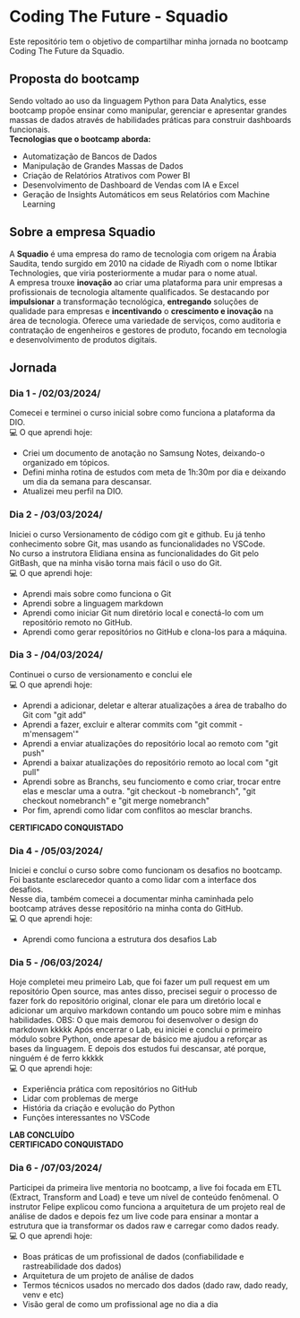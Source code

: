 # Coding The Future - Squadio
Este repositório tem o objetivo de compartilhar minha jornada no bootcamp Coding The Future da Squadio.

## Proposta do bootcamp
Sendo voltado ao uso da linguagem Python para Data Analytics, esse bootcamp propõe ensinar como manipular, gerenciar e apresentar grandes massas de dados através de habilidades práticas para construir dashboards funcionais.  
**Tecnologias que o bootcamp aborda:**
- Automatização de Bancos de Dados
- Manipulação de Grandes Massas de Dados
- Criação de Relatórios Atrativos com Power BI
- Desenvolvimento de Dashboard de Vendas com IA e Excel
- Geração de Insights Automáticos em seus Relatórios com Machine Learning

## Sobre a empresa Squadio
A **Squadio** é uma empresa do ramo de tecnologia com origem na Árabia Saudita, tendo surgido em 2010 na cidade de Riyadh com o nome Ibtikar Technologies, que viria posteriormente a mudar para o nome atual.  
A empresa trouxe **inovação** ao criar uma plataforma para unir empresas a profissionais de tecnologia altamente qualificados. Se destacando por **impulsionar** a transformação tecnológica, **entregando** soluções de qualidade para empresas e **incentivando** o **crescimento e inovação** na área de tecnologia. Oferece uma variedade de serviços, como auditoria e contratação de engenheiros e gestores de produto, focando em tecnologia e desenvolvimento de produtos digitais.

## Jornada

### Dia 1 - /02/03/2024/
Comecei e terminei o curso inicial sobre como funciona a plataforma da DIO.  
💻 O que aprendi hoje:
- Criei um documento de anotação no Samsung Notes, deixando-o organizado em tópicos.
- Defini minha rotina de estudos com meta de 1h:30m por dia e deixando um dia da semana para descansar.
- Atualizei meu perfil na DIO.

### Dia 2 - /03/03/2024/
Iniciei o curso Versionamento de código com git e github. Eu já tenho conhecimento sobre Git, mas usando as funcionalidades no VSCode.  
No curso a instrutora Elidiana ensina as funcionalidades do Git pelo GitBash, que na minha visão torna mais fácil o uso do Git.  
💻 O que aprendi hoje:
- Aprendi mais sobre como funciona o Git
- Aprendi sobre a linguagem markdown
- Aprendi como iniciar Git num diretório local e conectá-lo com um repositório remoto no GitHub.
- Aprendi como gerar repositórios no GitHub e clona-los para a máquina.

### Dia 3 - /04/03/2024/
Continuei o curso de versionamento e conclui ele  
💻 O que aprendi hoje:
- Aprendi a adicionar, deletar e alterar atualizações a área de trabalho do Git com "git add"
- Aprendi a fazer, excluir e alterar commits com "git commit -m'mensagem'"
- Aprendi a enviar atualizações do repositório local ao remoto com "git push"
- Aprendi a baixar atualizações do repositório remoto ao local com "git pull"
- Aprendi sobre as Branchs, seu funciomento e como criar, trocar entre elas e mesclar uma a outra. "git checkout -b nomebranch", "git checkout nomebranch" e "git merge nomebranch"
- Por fim, aprendi como lidar com conflitos ao mesclar branchs.

**CERTIFICADO CONQUISTADO**

### Dia 4 - /05/03/2024/
Iniciei e concluí o curso sobre como funcionam os desafios no bootcamp. Foi bastante esclarecedor quanto a como lidar com a interface dos desafios.  
Nesse dia, também comecei a documentar minha caminhada pelo bootcamp atráves desse repositório na minha conta do GitHub.  
💻 O que aprendi hoje:
- Aprendi como funciona a estrutura dos desafios Lab

### Dia 5 - /06/03/2024/
Hoje completei meu primeiro Lab, que foi fazer um pull request em um repositório Open source, mas antes disso, precisei seguir o processo de fazer fork do repositório original, clonar ele para um diretório local e adicionar um arquivo markdown contando um pouco sobre mim e minhas habilidades.
OBS: O que mais demorou foi desenvolver o design do markdown kkkkk
Após encerrar o Lab, eu iniciei e conclui o primeiro módulo sobre Python, onde apesar de básico me ajudou a reforçar as bases da linguagem. E depois dos estudos fui descansar, até porque, ninguém é de ferro kkkkk  
💻 O que aprendi hoje:
- Experiência prática com repositórios no GitHub
- Lidar com problemas de merge
- História da criação e evolução do Python
- Funções interessantes no VSCode

**LAB CONCLUÍDO**  
**CERTIFICADO CONQUISTADO**

### Dia 6 - /07/03/2024/
Participei da primeira live mentoria no bootcamp, a live foi focada em ETL (Extract, Transform and Load) e teve um nível de conteúdo fenômenal.
O instrutor Felipe explicou como funciona a arquitetura de um projeto real de análise de dados e depois fez um live code para ensinar a montar a estrutura que ia transformar os dados raw e carregar como dados ready.  
💻 O que aprendi hoje:
- Boas práticas de um profissional de dados (confiabilidade e rastreabilidade dos dados)
- Arquitetura de um projeto de análise de dados
- Termos técnicos usados no mercado dos dados (dado raw, dado ready, venv e etc)
- Visão geral de como um profissional age no dia a dia

